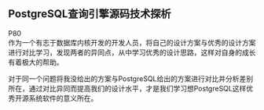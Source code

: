 ## PostgreSQL查询引擎源码技术探析

P80  
作为一个有志于数据库内核开发的开发人员，将自己的设计方案与优秀的设计方案进行对比学习，发现两者的异同点，从中学习优秀的设计思路，这样对自身的成长有着极大的帮助。

对于同一个问题将我没给出的方案与PostgreSQL给出的方案进行对比并分析差别所在，通过对比异同而提高我们的设计水平，才是我们学习想PostgreSQL这样优秀开源系统软件的意义所在。
